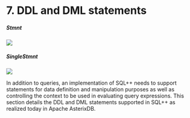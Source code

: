 <!--
 ! Licensed to the Apache Software Foundation (ASF) under one
 ! or more contributor license agreements.  See the NOTICE file
 ! distributed with this work for additional information
 ! regarding copyright ownership.  The ASF licenses this file
 ! to you under the Apache License, Version 2.0 (the
 ! "License"); you may not use this file except in compliance
 ! with the License.  You may obtain a copy of the License at
 !
 !   http://www.apache.org/licenses/LICENSE-2.0
 !
 ! Unless required by applicable law or agreed to in writing,
 ! software distributed under the License is distributed on an
 ! "AS IS" BASIS, WITHOUT WARRANTIES OR CONDITIONS OF ANY
 ! KIND, either express or implied.  See the License for the
 ! specific language governing permissions and limitations
 ! under the License.
 !-->

# <a id="DDL_and_DML_statements">7. DDL and DML statements</a>

##### Stmnt
![](../images/diagrams/Stmnt.png)

##### SingleStmnt
![](../images/diagrams/SingleStmnt.png)

In addition to queries, an implementation of SQL++ needs to support statements for data definition
and manipulation purposes as well as controlling the context to be used in evaluating query expressions.
This section details the DDL and DML statements supported in SQL++ as realized today in Apache AsterixDB.
